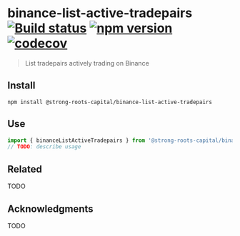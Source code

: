 # binance-list-active-tradepairs [![Build status](https://travis-ci.org/amchelle/binance-list-active-tradepairs.svg?branch=master)](https://travis-ci.org/amchelle/binance-list-active-tradepairs) [![npm version](https://img.shields.io/npm/v/@strong-roots-capital/binance-list-active-tradepairs.svg)](https://npmjs.org/package/@strong-roots-capital/binance-list-active-tradepairs) [![codecov](https://codecov.io/gh/amchelle/binance-list-active-tradepairs/branch/master/graph/badge.svg)](https://codecov.io/gh/amchelle/binance-list-active-tradepairs)

> List tradepairs actively trading on Binance

## Install

```shell
npm install @strong-roots-capital/binance-list-active-tradepairs
```

## Use

```typescript
import { binanceListActiveTradepairs } from '@strong-roots-capital/binance-list-active-tradepairs'
// TODO: describe usage
```

## Related

TODO

## Acknowledgments

TODO
